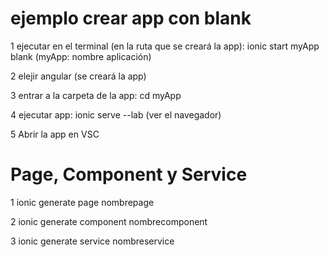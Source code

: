# ejemplo crear app con blank

1 ejecutar en el terminal (en la ruta que se creará la app): 
        ionic start myApp blank (myApp: nombre aplicación)
        
2 elejir angular (se creará la app)

3 entrar a la carpeta de la app: cd myApp

4 ejecutar app: ionic serve --lab (ver el navegador)

5 Abrir la app en VSC

# Page, Component y Service

1 ionic generate page nombrepage

2 ionic generate component nombrecomponent

3 ionic generate service nombreservice
